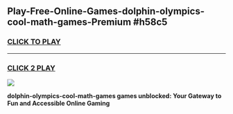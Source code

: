 
## Play-Free-Online-Games-dolphin-olympics-cool-math-games-Premium #h58c5
<h3>
<a href="https://premium.freeplayer.one?title=dolphin-olympics-cool-math-games&ref=8M">CLICK TO PLAY</a></h3>
<hr>

<h3>
<a href="https://premium.freeplayer.one?title=dolphin-olympics-cool-math-games&ref=8M">CLICK 2 PLAY</a>
  
</h3>

<a href="https://premium.freeplayer.one?title=dolphin-olympics-cool-math-games&ref=8M"><img src="https://clearcache.store/games.png"></a>


**dolphin-olympics-cool-math-games games unblocked: Your Gateway to Fun and Accessible Online Gaming**
